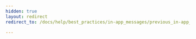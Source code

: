 ```yaml
---
hidden: true
layout: redirect
redirect_to: /docs/help/best_practices/in-app_messages/previous_in-app_message_generations/

---
```

